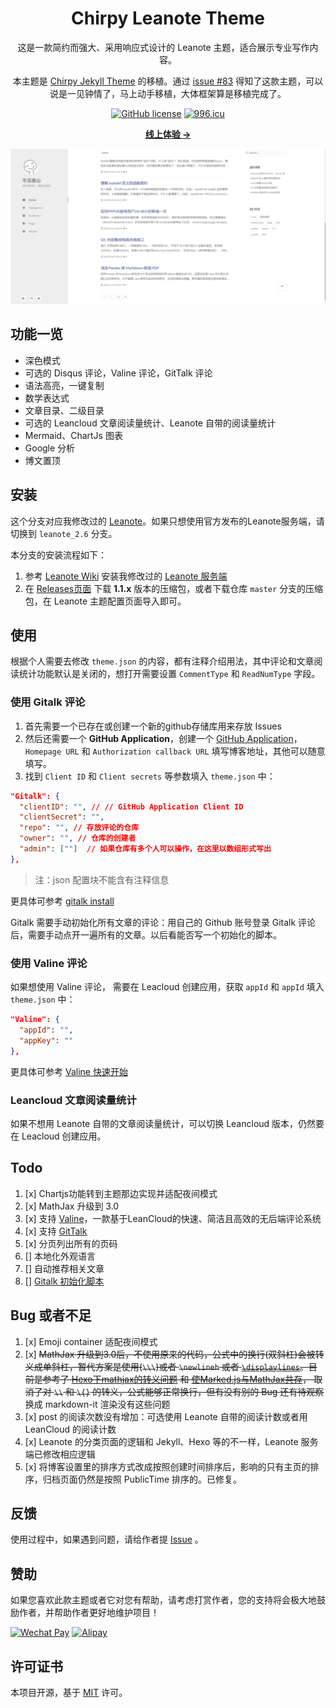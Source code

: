 <div align="center">

  # Chirpy Leanote Theme

  这是一款简约而强大、采用响应式设计的 Leanote 主题，适合展示专业写作内容。

  本主题是 [Chirpy Jekyll Theme](https://chirpy.cotes.info) 的移植。通过 [issue #83](https://github.com/leanote/leanote/issues/83) 得知了这款主题，可以说是一见钟情了，马上动手移植，大体框架算是移植完成了。

  [![GitHub license](https://img.shields.io/github/license/ctaoist/leanote-theme-chirpy.svg)](https://github.com/ctaoist/leanote-theme-chirpy/blob/master/LICENSE)
  [![996.icu](https://img.shields.io/badge/link-996.icu-%23FF4D5B.svg)](https://996.icu)

  [**线上体验 →**](https://blog.ctaoist.cn)

  [![Devices Mockup](images/screenshot.png)](https://blog.ctaoist.cn)

</div>

## 功能一览

- 深色模式
- 可选的 Disqus 评论，Valine 评论，GitTalk 评论
- 语法高亮，一键复制
- 数学表达式
- 文章目录、二级目录
- 可选的 Leancloud 文章阅读量统计、Leanote 自带的阅读量统计
- Mermaid、ChartJs 图表
- Google 分析
- 博文置顶

## 安装

这个分支对应我修改过的 [Leanote](https://github.com/ctaoist/leanote)。如果只想使用官方发布的Leanote服务端，请切换到 `leanote_2.6` 分支。

本分支的安装流程如下：

1. 参考 [Leanote Wiki](https://github.com/leanote/leanote/wiki/Leanote-%E4%BA%8C%E8%BF%9B%E5%88%B6%E7%89%88%E8%AF%A6%E7%BB%86%E5%AE%89%E8%A3%85%E6%95%99%E7%A8%8B----Mac-and-Linux) 安装我修改过的 [Leanote 服务端](https://github.com/ctaoist/leanote/releases)
2. 在 [Releases页面](https://github.com/ctaoist/leanote-theme-chirpy/releases) 下载 **1.1.x** 版本的压缩包，或者下载仓库 `master` 分支的压缩包，在 Leanote 主题配置页面导入即可。

## 使用

根据个人需要去修改 `theme.json` 的内容，都有注释介绍用法，其中评论和文章阅读统计功能默认是关闭的，想打开需要设置 `CommentType` 和 `ReadNumType` 字段。

### 使用 Gitalk 评论

1. 首先需要一个已存在或创建一个新的github存储库用来存放 Issues
2. 然后还需要一个 **GitHub Application**，创建一个 [GitHub Application](https://github.com/settings/applications/new)，`Homepage URL` 和 `Authorization callback URL` 填写博客地址，其他可以随意填写。
3. 找到 `Client ID` 和 `Client secrets` 等参数填入 `theme.json` 中：

```json
"Gitalk": {
  "clientID": "", // // GitHub Application Client ID
  "clientSecret": "",
  "repo": "", // 存放评论的仓库
  "owner": "", // 仓库的创建者
  "admin": [""]  // 如果仓库有多个人可以操作，在这里以数组形式写出
},
```

>注：json 配置块不能含有注释信息

更具体可参考 [gitalk install](https://github.com/gitalk/gitalk#install)

Gitalk 需要手动初始化所有文章的评论：用自己的 Github 账号登录 Gitalk 评论后，需要手动点开一遍所有的文章。以后看能否写一个初始化的脚本。

### 使用 Valine 评论

如果想使用 Valine 评论， 需要在 Leacloud 创建应用，获取 `appId` 和 `appId` 填入 `theme.json` 中：

```json
"Valine": {
  "appId": "",
  "appKey": ""
},
```

更具体可参考 [Valine 快速开始](https://valine.js.org/quickstart.html)

### Leancloud 文章阅读量统计

如果不想用 Leanote 自带的文章阅读量统计，可以切换 Leancloud 版本，仍然要在 Leacloud 创建应用。

## Todo

1. [x] Chartjs功能转到主题那边实现并适配夜间模式
1. [x] MathJax 升级到 3.0 [](https://www.osgeo.cn/mathjax/upgrading/v2.html)
1. [x] 支持 [Valine](https://valine.js.org/)，一款基于LeanCloud的快速、简洁且高效的无后端评论系统
1. [x] 支持 [GitTalk](https://github.com/gitalk/gitalk)
1. [x] 分页列出所有的页码
1. [] 本地化外观语言
1. [] 自动推荐相关文章
1. [] [Gitalk 初始化脚本](https://draveness.me/git-comments-initialize/)

## Bug 或者不足

1. [x] Emoji container 适配夜间模式
1. [x] ~~MathJax 升级到3.0后，不使用原来的代码，公式中的换行(双斜杠)会被转义成单斜杠，暂代方案是使用(`\\\`)或者 `\newlineh` 或者 [`\displaylines`](https://github.com/mathjax/MathJax/issues/2312)。目前是参考了 [Hexo下mathjax的转义问题](https://segmentfault.com/a/1190000007261752) 和 [使Marked.js与MathJax共存](https://blog.csdn.net/emptyset110/article/details/50123231)， 取消了对 `\\` 和 `\{}` 的转义，公式能够正常换行，但有没有别的 Bug 还有待观察~~ 换成 markdown-it 渲染没有这些问题
1. [x] post 的阅读次数没有增加：可选使用 Leanote 自带的阅读计数或者用 LeanCloud 的阅读计数
1. [x] Leanote 的分类页面的逻辑和 Jekyll、Hexo 等的不一样，Leanote 服务端已修改相应逻辑
1. [x] 将博客设置里的排序方式改成按照创建时间排序后，影响的只有主页的排序，归档页面仍然是按照 PublicTime 排序的。已修复。

## 反馈

使用过程中，如果遇到问题，请给作者提 [Issue](https://github.com/ctaoist/leanote-theme-chirpy/issues) 。

## 赞助

如果您喜欢此款主题或者它对您有帮助，请考虑打赏作者，您的支持将会极大地鼓励作者，并帮助作者更好地维护项目！

[![Wechat Pay](https://img.shields.io/badge/-微信打赏作者-brightgreen?logo=wechat&logoColor=white&style=flat)](https://cdn.jsdelivr.net/gh/ctaoist/files@master/images/wechat_pay.jpg)
[![Alipay](https://img.shields.io/badge/-支付宝打赏作者-blue?logo=alipay&logoColor=white&style=flat)](https://cdn.jsdelivr.net/gh/ctaoist/files@master/images/alipay.jpg)

## 许可证书

本项目开源，基于 [MIT](https://github.com/ctaoist/leanote-theme-chirpy/blob/master/LICENSE) 许可。